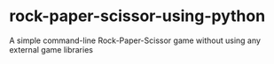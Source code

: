 # rock-paper-scissor-using-python
A simple command-line Rock-Paper-Scissor game without using any external game libraries
